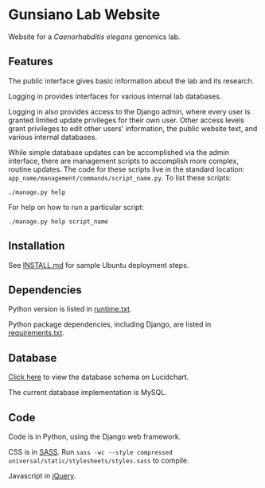 # Gunsiano Lab Website

Website for a _Caenorhabditis elegans_ genomics lab.


## Features

The public interface gives basic information about the lab and its research.

Logging in provides interfaces for various internal lab databases.

Logging in also provides access to the Django admin, where every user
is granted limited update privileges for their own user.
Other access levels grant privileges to edit other users' information,
the public website text, and various internal databases.

While simple database updates can be accomplished via the admin interface,
there are management scripts to accomplish more complex, routine updates.
The code for these scripts live in the standard location:
`app_name/management/commands/script_name.py`.
To list these scripts:

```
./manage.py help
```

For help on how to run a particular script:

```
./manage.py help script_name
```


## Installation

See [INSTALL.md](INSTALL.md) for sample Ubuntu deployment steps.


## Dependencies

Python version is listed in [runtime.txt](runtime.txt).

Python package dependencies, including Django,
are listed in [requirements.txt](requirements.txt).


## Database

[Click here](https://www.lucidchart.com/documents/view/492c-0ebc-51d33178-9110-78400a001d4e)
to view the database schema on Lucidchart.

The current database implementation is MySQL.


## Code

Code is in Python, using the Django web framework.

CSS is in [SASS](http://sass-lang.com/). Run
`sass -wc --style compressed universal/static/stylesheets/styles.sass`
to compile.

Javascript in [jQuery](http://jquery.com/).
